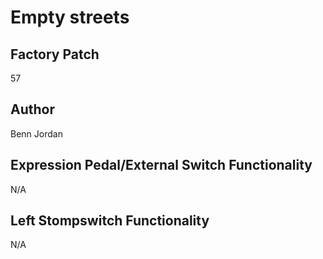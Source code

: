 



# Empty streets

## Factory Patch


57
## Author


Benn Jordan
## Expression Pedal/External Switch Functionality


N/A
## Left Stompswitch Functionality


N/A